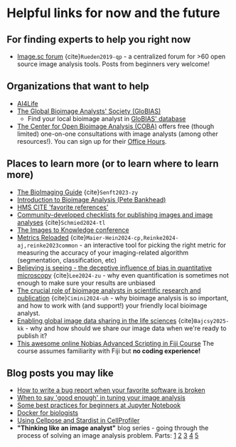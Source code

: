 # Helpful links for now and the future

## For finding experts to help you right now
* [Image.sc forum](forum.image.sc) {cite}`Rueden2019-qp` - a centralized forum for >60 open source image analysis tools. Posts from beginners very welcome!

## Organizations that want to help
* [AI4Life](https://ai4life.eurobioimaging.eu/)
* [The Global Bioimage Analysts' Society (GloBIAS)](https://www.globias.org/)
  * Find your local bioimage analyst in [GloBIAS' database](https://www.globias.org/resources/bioimage-analyst-db)
* [The Center for Open Bioimage Analysis (COBA)](https://openbioimageanalysis.org/) offers free (though limited) one-on-one consultations with image analysts (among other resources!). You can sign up for their [Office Hours](https://broad.io/imagingofficehours).

## Places to learn more (or to learn where to learn more)
* [The BioImaging Guide](https://www.bioimagingguide.org/) {cite}`Senft2023-zy`
* [Introduction to Bioimage Analysis (Pete Bankhead)](https://bioimagebook.github.io/index.html)
* [HMS CITE 'favorite references'](https://nic.med.harvard.edu/fav_references/)
* [Community-developed checklists for publishing images and image analyses](https://www.nature.com/articles/s41592-023-01987-9) {cite}`Schmied2024-tl`
* [The Images to Knowledge conference](https://www.i2kconference.org/)
* [Metrics Reloaded](https://metrics-reloaded.dkfz.de/) {cite}`Maier-Hein2024-cp,Reinke2024-aj,reinke2023common` - an interactive tool for picking the right metric for measuring the accuracy of your imaging-related algorithm (segmentation, classification, etc)
* [Believing is seeing - the deceptive influence of bias in quantitative microscopy](https://doi.org/10.1242/jcs.261567) {cite}`Lee2024-zu` - why even quantification is sometimes not enough to make sure your results are unbiased
* [The crucial role of bioimage analysts in scientific research and publication](https://doi.org/10.1242/jcs.262322) {cite}`Cimini2024-uh` - why bioimage analysis is so important, and how to work with (and support!) your friendly local bioimage analyst.
* [Enabling global image data sharing in the life sciences](https://doi.org/10.1038/s41592-024-02585-z) {cite}`Bajcsy2025-kk` - why and how should we share our image data when we're ready to publish it?
* [This awesome online Nobias Advanced Scripting in Fiji Course](https://nobias-fht.github.io/advanced-scripting/) The course assumes familiarity with Fiji but **no coding experience!**

## Blog posts you may like
* [How to write a bug report when your favorite software is broken](https://focalplane.biologists.com/2024/04/03/how-to-write-a-bug-report/)
* [When to say 'good enough' in tuning your image analysis](https://carpenter-singh-lab.broadinstitute.org/blog/when-to-say-good-enough)
* [Some best practices for beginners at Jupyter Notebook](https://carpenter-singh-lab.broadinstitute.org/blog/best-practices-jupyter-notebook)
* [Docker for biologists](https://carpenter-singh-lab.broadinstitute.org/docker_for_biologists)
* [Using Cellpose and Stardist in CellProfiler](https://carpenter-singh-lab.broadinstitute.org/blog/leveraging-advanced-segmentation-models-cellprofiler-runcellpose-and-runstardist)
* **"Thinking like an image analyst"** blog series - going through the process of solving an image analysis problem. Parts: [1](https://carpenter-singh-lab.broadinstitute.org/blog/thinking-image-analyst-part-i-project-overview-and-data-import) [2](https://carpenter-singh-lab.broadinstitute.org/blog/thinking-image-analyst-part-ii-removing-bright-debris-analysis) [3](https://carpenter-singh-lab.broadinstitute.org/blog/thinking-image-analyst-part-iii-enhancing-fibers-detection) [4](https://carpenter-singh-lab.broadinstitute.org/blog/thinking-image-analyst-part-iv-detecting-fibers-objects) [5](https://carpenter-singh-lab.broadinstitute.org/blog/thinking-image-analyst-part-v-making-measurements-and-exporting-data-analysis)
